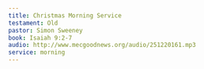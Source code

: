 ```yaml
---
title: Christmas Morning Service
testament: Old 
pastor: Simon Sweeney
book: Isaiah 9:2-7
audio: http://www.mecgoodnews.org/audio/251220161.mp3
service: morning
---
```

